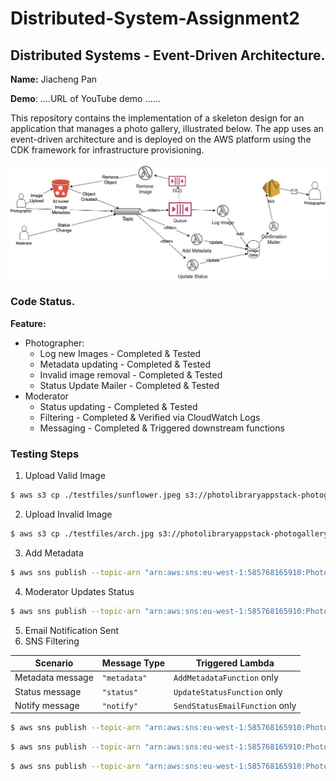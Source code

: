 # Distributed-System-Assignment2
## Distributed Systems - Event-Driven Architecture.

__Name:__ Jiacheng Pan

__Demo__: ....URL of YouTube demo ......

This repository contains the implementation of a skeleton design for an application that manages a photo gallery, illustrated below. The app uses an event-driven architecture and is deployed on the AWS platform using the CDK framework for infrastructure provisioning.

![!\[\](./testfiles/arch.png)](photo-library-app/testfiles/arch.jpg)

### Code Status. 

__Feature:__
+ Photographer:
  + Log new Images - Completed & Tested
  + Metadata updating - Completed & Tested
  + Invalid image removal - Completed & Tested
  + Status Update Mailer - Completed & Tested
+ Moderator
  + Status updating - Completed & Tested
  + Filtering - Completed & Verified via CloudWatch Logs
  + Messaging - Completed & Triggered downstream functions


### Testing Steps 
1. Upload Valid Image
```bash
$ aws s3 cp ./testfiles/sunflower.jpeg s3://photolibraryappstack-photogallerybucket51200357-tt1imfqtxnoasd
```
2. Upload Invalid Image
```bash
$ aws s3 cp ./testfiles/arch.jpg s3://photolibraryappstack-photogallerybucket51200357-tt1imfqtxnoasd
```
3. Add Metadata
```bash
$ aws sns publish --topic-arn "arn:aws:sns:eu-west-1:585768165910:PhotoLibraryAppStack-MetadataTopicA4CB8975-WP94tVA2H2uT" --message-attributes file://attributes.json --message file://message.json
```
4. Moderator Updates Status
```bash
$ aws sns publish --topic-arn "arn:aws:sns:eu-west-1:585768165910:PhotoLibraryAppStack-MetadataTopicA4CB8975-WP94tVA2H2uT" --message file://status-message.json --message-attributes file://attributes.json
```
5. Email Notification Sent
6. SNS Filtering

| Scenario         | Message Type | Triggered Lambda              |
|------------------|--------------|-------------------------------|
| Metadata message | `"metadata"` | `AddMetadataFunction` only    |
| Status message   | `"status"`   | `UpdateStatusFunction` only   |
| Notify message   | `"notify"`   | `SendStatusEmailFunction` only |

```bash
$ aws sns publish --topic-arn "arn:aws:sns:eu-west-1:585768165910:PhotoLibraryAppStack-MetadataTopicA4CB8975-WP94tVA2H2uT" --message file://metadata-message.json --message-attributes file://metadata-attributes.json
```

```bash
$ aws sns publish --topic-arn "arn:aws:sns:eu-west-1:585768165910:PhotoLibraryAppStack-MetadataTopicA4CB8975-WP94tVA2H2uT" --message file://status-message.json --message-attributes file://status-attributes.json
```

```bash
$ aws sns publish --topic-arn "arn:aws:sns:eu-west-1:585768165910:PhotoLibraryAppStack-MetadataTopicA4CB8975-WP94tVA2H2uT" --message file://notify-message.json --message-attributes file://notify-attributes.json
```
